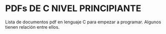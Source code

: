 # PDFs DE C NIVEL PRINCIPIANTE

Lista de documentos pdf en lenguaje C para empezar a programar.
Algunos tienen relación entre ellos.

